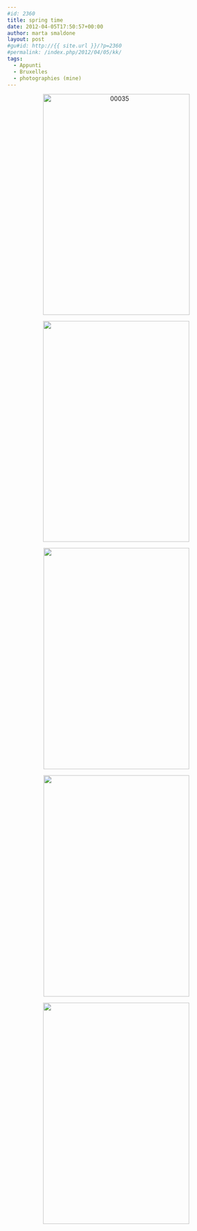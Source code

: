 ```yaml
---
#id: 2360
title: spring time
date: 2012-04-05T17:50:57+00:00
author: marta smaldone
layout: post
#gu#id: http://{{ site.url }}/?p=2360
#permalink: /index.php/2012/04/05/kk/
tags:
  - Appunti
  - Bruxelles
  - photographies (mine)
---
```

<p style="text-align: center;">
  <p style="text-align: center;">
    <img class="aligncenter wp-image-3565" src="{{ site.url }}/images/uploads/2012/04/00035-1.jpg" alt="00035" width="339" height="509" srcset="{{ site.url }}/images/uploads/2012/04/00035-1.jpg 378w, {{ site.url }}/images/uploads/2012/04/00035-1-200x300.jpg 200w" sizes="(max-width: 339px) 100vw, 339px" />
  </p>
  
  <p style="text-align: center;">
    <img class="aligncenter wp-image-2368" title="00032" src="{{ site.url }}/images/uploads/2012/04/000321.jpg" alt="" width="338" height="509" srcset="{{ site.url }}/images/uploads/2012/04/000321.jpg 376w, {{ site.url }}/images/uploads/2012/04/000321-199x300.jpg 199w" sizes="(max-width: 338px) 100vw, 338px" />
  </p>
  
  <p style="text-align: center;">
    <img class="aligncenter wp-image-2375" title="00037" src="{{ site.url }}/images/uploads/2012/04/00037.jpg" alt="" width="337" height="510" srcset="{{ site.url }}/images/uploads/2012/04/00037.jpg 374w, {{ site.url }}/images/uploads/2012/04/00037-198x300.jpg 198w" sizes="(max-width: 337px) 100vw, 337px" />
  </p>
  
  <p style="text-align: center;">
    <img class="aligncenter wp-image-2376" title="00036" src="{{ site.url }}/images/uploads/2012/04/00036.jpg" alt="" width="337" height="510" srcset="{{ site.url }}/images/uploads/2012/04/00036.jpg 374w, {{ site.url }}/images/uploads/2012/04/00036-198x300.jpg 198w" sizes="(max-width: 337px) 100vw, 337px" />
  </p>
  
  <p style="text-align: center;">
    <img class="aligncenter wp-image-2366" title="00033" src="{{ site.url }}/images/uploads/2012/04/00033.jpg" alt="" width="338" height="510" srcset="{{ site.url }}/images/uploads/2012/04/00033.jpg 375w, {{ site.url }}/images/uploads/2012/04/00033-198x300.jpg 198w" sizes="(max-width: 338px) 100vw, 338px" />
  </p>